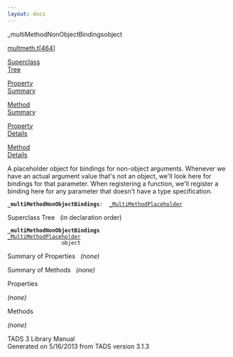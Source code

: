 ```yaml
---
layout: docs
---
```

<span class="title">\_multiMethodNonObjectBindings</span><span class="type">object</span>

[multmeth.t](../file/multmeth.t.html)\[[464](../source/multmeth.t.html#464)\]

[Superclass  
Tree](#_SuperClassTree_)

[Property  
Summary](#_PropSummary_)

[Method  
Summary](#_MethodSummary_)

[Property  
Details](#_Properties_)

[Method  
Details](#_Methods_)



A placeholder object for bindings for non-object arguments. Whenever we
have an actual argument value that's not an object, we'll look here for
bindings for that parameter. When registering a function, we'll register
a binding here for any parameter that doesn't have a type specification.

**`_multiMethodNonObjectBindings`**` :   `[`_MultiMethodPlaceholder`](../object/_MultiMethodPlaceholder.html)



<span id="_SuperClassTree_"></span>



<span class="hdln">Superclass Tree</span>   (in declaration order)



**`_multiMethodNonObjectBindings`**  
[`_MultiMethodPlaceholder`](../object/_MultiMethodPlaceholder.html)  
`                 object`  
<span id="_PropSummary_"></span>



<span class="hdln">Summary of Properties</span>  
*(none)* <span id="_MethodSummary_"></span>



<span class="hdln">Summary of Methods</span>  
*(none)* <span id="_Properties_"></span>



<span class="hdln">Properties</span>  



*(none)* <span id="_Methods_"></span>



<span class="hdln">Methods</span>  



*(none)*



TADS 3 Library Manual  
Generated on 5/16/2013 from TADS version 3.1.3



